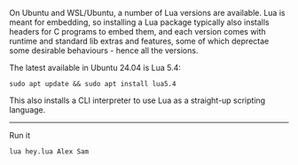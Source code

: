 On Ubuntu and WSL/Ubuntu, a number of Lua versions are available. Lua is meant for embedding, so installing a Lua package typically also installs headers for C programs to embed them, and each version comes with runtime and standard lib extras and features, some of which deprectae some desirable behaviours - hence all the versions.

The latest available in Ubuntu 24.04 is Lua 5.4:

    sudo apt update && sudo apt install lua5.4

This also installs a CLI interpreter to use Lua as a straight-up scripting language.

---


Run it

    lua hey.lua Alex Sam
